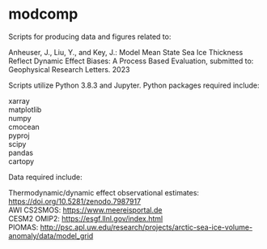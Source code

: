 # modcomp

Scripts for producing data and figures related to:

Anheuser, J., Liu, Y., and Key, J.: Model Mean State Sea Ice Thickness Reflect Dynamic Effect Biases: A Process Based Evaluation, submitted to: Geophysical Research Letters. 2023

Scripts utilize Python 3.8.3 and Jupyter. Python packages required include:

xarray   
matplotlib   
numpy   
cmocean   
pyproj   
scipy   
pandas   
cartopy   

Data required include:

Thermodynamic/dynamic effect observational estimates: https://doi.org/10.5281/zenodo.7987917  
AWI CS2SMOS: https://www.meereisportal.de  
CESM2 OMIP2: https://esgf.llnl.gov/index.html  
PIOMAS: http://psc.apl.uw.edu/research/projects/arctic-sea-ice-volume-anomaly/data/model_grid  
